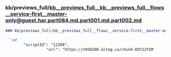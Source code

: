 ### kb/previews_full/kb__previews_full__kb__previews_full__flows__service-first__master-only@guest.har.part084.md.part001.md.part002.md

```md
### kb/previews_full/kb__previews_full__flows__service-first__master-only@guest.har.part084.md.part001.md (part 002)

```md
        "scriptId": "12289",
                  "url": "https://n958200.alteg.io/chunk-KO722YSM
```

```

```
